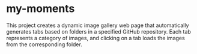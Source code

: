 # my-moments
This project creates a dynamic image gallery web page that automatically generates tabs based on folders in a specified GitHub repository. Each tab represents a category of images, and clicking on a tab loads the images from the corresponding folder.
